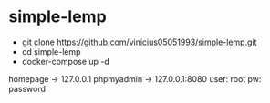 # simple-lemp

* git clone https://github.com/vinicius05051993/simple-lemp.git
* cd simple-lemp
* docker-compose up -d

homepage -> 127.0.0.1
phpmyadmin -> 127.0.0.1:8080
  user: root
  pw: password
